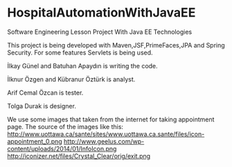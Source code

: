 # HospitalAutomationWithJavaEE

Software Engineering Lesson Project With Java EE Technologies

This project is being developed with Maven,JSF,PrimeFaces,JPA and Spring Security. For some features Servlets is being used.

İlkay Günel and Batuhan Apaydın is writing the code.

İlknur Özgen and Kübranur Öztürk is analyst.

Arif Cemal Özcan is tester.

Tolga Durak is designer.

We use some images that taken from the internet for taking appointment page.
The source of the images like this:
http://www.uottawa.ca/sante/sites/www.uottawa.ca.sante/files/icon-appointment_0.png
http://www.geelus.com/wp-content/uploads/2014/01/InfoIcon.png
http://iconizer.net/files/Crystal_Clear/orig/exit.png